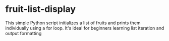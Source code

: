 # fruit-list-display
This simple Python script initializes a list of fruits and prints them individually using a for loop. It's ideal for beginners learning list iteration and output formatting
